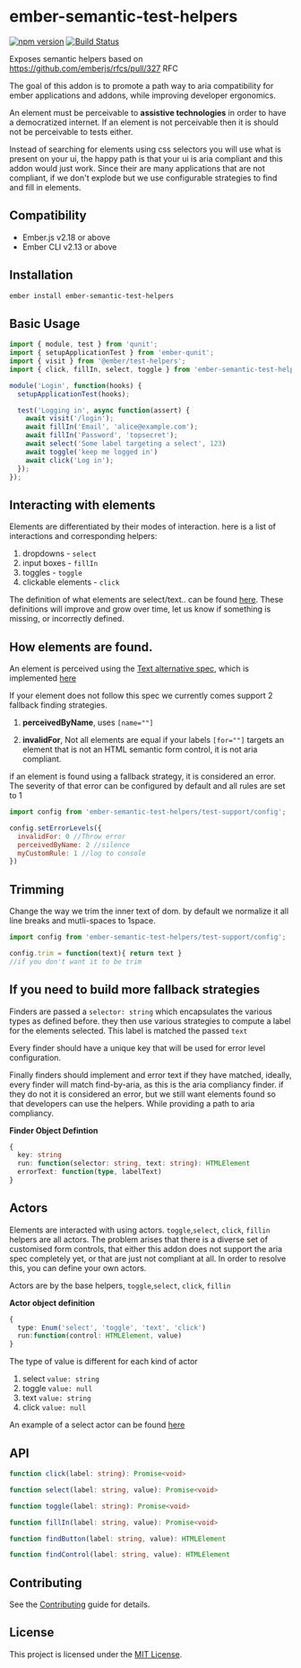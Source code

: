 # ember-semantic-test-helpers

[![npm version](https://badge.fury.io/js/ember-semantic-test-helpers.svg)](https://www.npmjs.com/package/ember-semantic-test-helpers)
[![Build Status](https://travis-ci.org/tradegecko/ember-semantic-test-helpers.svg?branch=master)](https://travis-ci.org/tradegecko/ember-semantic-test-helpers)


Exposes semantic helpers based on https://github.com/emberjs/rfcs/pull/327 RFC

The goal of this addon is to promote a path way to aria compatibility for ember applications and addons, while improving developer ergonomics.

An element must be perceivable to  **assistive technologies** in order to have a democratized internet.
If an element is not perceivable then it is should not be perceivable to tests either.

Instead of searching for elements using css selectors you will use what is present on your ui, the happy path is that your ui is aria compliant and this addon would just work. Since their are many applications that are not compliant, if we don't explode but we use configurable strategies to find and fill in elements.



Compatibility
------------------------------------------------------------------------------

* Ember.js v2.18 or above
* Ember CLI v2.13 or above


Installation
------------------------------------------------------------------------------
```bash
ember install ember-semantic-test-helpers
```

Basic Usage
------------------------------------------------------------------------------

```js
import { module, test } from 'qunit';
import { setupApplicationTest } from 'ember-qunit';
import { visit } from '@ember/test-helpers';
import { click, fillIn, select, toggle } from 'ember-semantic-test-helpers/test-support';

module('Login', function(hooks) {
  setupApplicationTest(hooks);

  test('Logging in', async function(assert) {
    await visit('/login');
    await fillIn('Email', 'alice@example.com');
    await fillIn('Password', 'topsecret');
    await select('Some label targeting a select', 123)
    await toggle('keep me logged in')
    await click('Log in');
  });
});

```
Interacting with elements
------------------------------------------------------------------------------
Elements are differentiated by their modes of interaction. here is a list of interactions and corresponding helpers:
1. dropdowns - `select`
2. input boxes - `fillIn`
3. toggles - `toggle`
4. clickable elements - `click`

The definition of what elements are select/text.. can be found  [here](https://github.com/tradegecko/ember-semantic-test-helpers/blob/master/addon-test-support/definitions/types.js). These definitions will improve and grow over time, let us know if something is missing, or incorrectly defined.

How elements are found.
------------------------------------------------------------------------------
An element is perceived using the [Text alternative spec](https://www.w3.org/TR/accname-1.1/#mapping_additional_nd_te), which is implemented [here](https://github.com/tradegecko/semantic-dom-selectors/blob/master/src/finders/find-by-aria/compute-aria.js)


If your element does not follow this spec we currently comes support 2 fallback finding strategies.

1. **perceivedByName**, uses `[name=""]`

2. **invalidFor**, Not all elements are equal if your labels `[for=""]` targets an element that is not an HTML semantic form control, it is not aria compliant.

if an element is found using a fallback strategy, it is considered an error. The severity of that error can be configured by default and all rules are set to 1

```js
import config from 'ember-semantic-test-helpers/test-support/config';

config.setErrorLevels({
  invalidFor: 0 //Throw error
  perceivedByName: 2 //silence
  myCustomRule: 1 //log to console
})

```

Trimming
------------------------------------------------------------------------------
Change the way we trim the inner text of dom. by default we normalize it all line breaks and mutli-spaces to 1space.

```js
import config from 'ember-semantic-test-helpers/test-support/config';

config.trim = function(text){ return text }
//if you don't want it to be trim
```

If you need to build more fallback strategies
------------------------------------------------------------------------------
Finders are passed a `selector: string` which encapsulates the various types as defined before. they then use various strategies to compute a label for the elements selected. This label is matched the passed `text`

Every finder should have a unique key that will be used for error level configuration.

Finally finders should implement and error text if they have matched, ideally, every finder will match find-by-aria, as this is the aria compliancy finder. if they do not it is considered an error, but we still want elements found so that developers can use the helpers. While providing a path to aria compliancy.

**Finder Object Defintion**
```ts
{
  key: string
  run: function(selector: string, text: string): HTMLElement
  errorText: function(type, labelText)
}
```
Actors
------------------------------------------------------------------------------
Elements are interacted with using actors. `toggle`,`select`, `click`, `fillin` helpers are all actors. The problem arises that there is a diverse set of customised form controls, that either this addon does not support the aria spec completely yet, or that are just not compliant at all. In order to resolve this, you can define your own actors.

Actors are by the base helpers, `toggle`,`select`, `click`, `fillin`

**Actor object definition**
```ts
{
  type: Enum('select', 'toggle', 'text', 'click')
  run:function(control: HTMLElement, value)
}
```
The type of value is different for each kind of actor

1. select `value: string`
2. toggle `value: null`
3. text `value: string`
4. click `value: null`

An example of a select actor can be found [here](https://github.com/tradegecko/ember-semantic-test-helpers/blame/master/tests/integration/components/custom-fillers-test.js#L19)

API
------------------------------------------------------------------------------
```ts
function click(label: string): Promise<void>
```

```ts
function select(label: string, value): Promise<void>
```

```ts
function toggle(label: string): Promise<void>
```

```ts
function fillIn(label: string, value): Promise<void>
```

```ts
function findButton(label: string, value): HTMLElement
```

```ts
function findControl(label: string, value): HTMLElement
```

Contributing
------------------------------------------------------------------------------

See the [Contributing](CONTRIBUTING.md) guide for details.


License
------------------------------------------------------------------------------

This project is licensed under the [MIT License](LICENSE.md).
